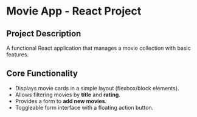 # Movie App - React Project  

## Project Description  
A functional React application that manages a movie collection with basic features.  

## Core Functionality  
- Displays movie cards in a simple layout (flexbox/block elements).  
- Allows filtering movies by **title** and **rating**.  
- Provides a form to **add new movies**.  
- Toggleable form interface with a floating action button.  